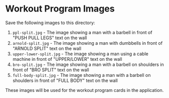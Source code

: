 # Workout Program Images

Save the following images to this directory:

1. `ppl-split.jpg` - The image showing a man with a barbell in front of "PUSH PULL LEGS" text on the wall
2. `arnold-split.jpg` - The image showing a man with dumbbells in front of "ARNOLD SPLIT" text on the wall
3. `upper-lower-split.jpg` - The image showing a man using a cable machine in front of "UPPER/LOWER" text on the wall
4. `bro-split.jpg` - The image showing a man with a barbell on shoulders in front of "BRO SPLIT" text on the wall
5. `full-body-split.jpg` - The image showing a man with a barbell on shoulders in front of "FULL BODY" text on the wall

These images will be used for the workout program cards in the application. 